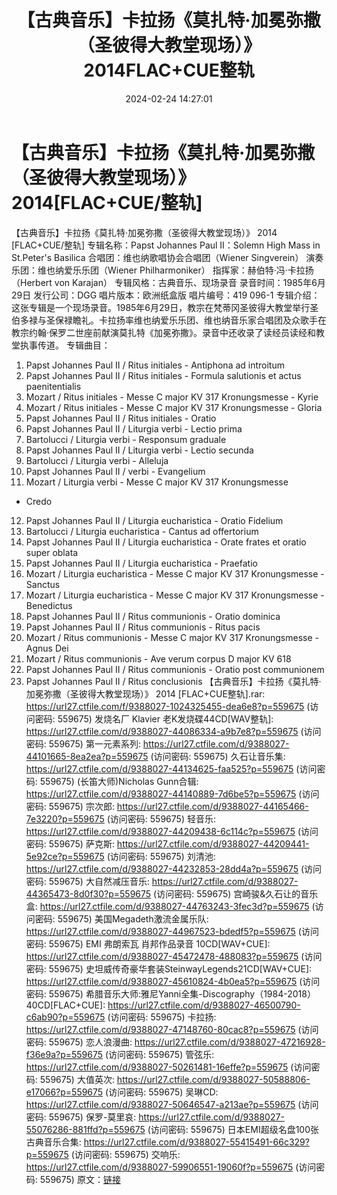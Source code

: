 ﻿---
title: 【古典音乐】卡拉扬《莫扎特·加冕弥撒（圣彼得大教堂现场）》2014FLAC+CUE整轨
date: 2024-02-24 14:27:01
categories: 古典音乐、新世纪、纯音雅乐
tags: 纯音雅乐
---
# 【古典音乐】卡拉扬《莫扎特·加冕弥撒（圣彼得大教堂现场）》2014[FLAC+CUE/整轨]

【古典音乐】卡拉扬《莫扎特·加冕弥撒（圣彼得大教堂现场）》 2014
[FLAC+CUE/整轨]
专辑名称：Papst Johannes Paul II：Solemn High Mass in St.Peter's
Basilica
合唱团：维也纳歌唱协会合唱团（Wiener Singverein）
演奏乐团：维也纳爱乐乐团（Wiener Philharmoniker）
指挥家：赫伯特·冯·卡拉扬（Herbert von Karajan）
专辑风格：古典音乐、现场录音
录音时间：1985年6月29日
发行公司：DGG
唱片版本：欧洲纸盒版
唱片编号：419 096-1
专辑介绍：
这张专辑是一个现场录音。1985年6月29日，教宗在梵蒂冈圣彼得大教堂举行圣伯多禄与圣保禄瞻礼。卡拉扬率维也纳爱乐乐团、维也纳音乐家合唱团及众歌手在教宗约翰·保罗二世座前献演莫扎特《加冕弥撒》。录音中还收录了读经员读经和教堂执事传道。
专辑曲目：
01. Papst Johannes Paul II / Ritus initiales - Antiphona ad
introitum
02. Papst Johannes Paul II / Ritus initiales - Formula
salutionis et actus paenitentialis
03. Mozart / Ritus initiales - Messe C major KV 317
Kronungsmesse - Kyrie
04. Mozart / Ritus initiales - Messe C major KV 317
Kronungsmesse - Gloria
05. Papst Johannes Paul II / Ritus initiales - Oratio
06. Papst Johannes Paul II / Liturgia verbi - Lectio prima
07. Bartolucci / Liturgia verbi - Responsum graduale
08. Papst Johannes Paul II / Liturgia verbi - Lectio secunda
09. Bartolucci / Liturgia verbi - Alleluja
10. Papst Johannes Paul II / verbi - Evangelium
11. Mozart / Liturgia verbi - Messe C major KV 317 Kronungsmesse
- Credo
12. Papst Johannes Paul II / Liturgia eucharistica - Oratio
Fidelium
13. Bartolucci / Liturgia eucharistica - Cantus ad
offertorium
14. Papst Johannes Paul II / Liturgia eucharistica - Orate
frates et oratio super oblata
15. Papst Johannes Paul II / Liturgia eucharistica -
Praefatio
16. Mozart / Liturgia eucharistica - Messe C major KV 317
Kronungsmesse - Sanctus
17. Mozart / Liturgia eucharistica - Messe C major KV 317
Kronungsmesse - Benedictus
18. Papst Johannes Paul II / Ritus communionis - Oratio
dominica
19. Papst Johannes Paul II / Ritus communionis - Ritus pacis
20. Mozart / Ritus communionis - Messe C major KV 317
Kronungsmesse - Agnus Dei
21. Mozart / Ritus communionis - Ave verum corpus D major KV
618
22. Papst Johannes Paul II / Ritus communionis - Oratio post
communionem
23. Papst Johannes Paul II / Ritus conclusionis
【古典音乐】卡拉扬《莫扎特·加冕弥撒（圣彼得大教堂现场）》 2014 [FLAC+CUE整轨].rar: https://url27.ctfile.com/f/9388027-1024325455-dea6e8?p=559675
(访问密码: 559675)
发烧名厂 Klavier 老K发烧碟44CD[WAV整轨]: https://url27.ctfile.com/d/9388027-44086334-a9b7e8?p=559675
(访问密码: 559675)
第一元素系列: https://url27.ctfile.com/d/9388027-44101665-8ea2ea?p=559675
(访问密码: 559675)
久石让音乐集: https://url27.ctfile.com/d/9388027-44134625-faa525?p=559675
(访问密码: 559675)
(长笛大师)Nicholas Gunn合辑: https://url27.ctfile.com/d/9388027-44140889-7d6be5?p=559675
(访问密码: 559675)
宗次郎: https://url27.ctfile.com/d/9388027-44165466-7e3220?p=559675
(访问密码: 559675)
轻音乐: https://url27.ctfile.com/d/9388027-44209438-6c114c?p=559675
(访问密码: 559675)
萨克斯: https://url27.ctfile.com/d/9388027-44209441-5e92ce?p=559675
(访问密码: 559675)
刘清池: https://url27.ctfile.com/d/9388027-44232853-28dd4a?p=559675
(访问密码: 559675)
大自然减压音乐: https://url27.ctfile.com/d/9388027-44365473-8d0f30?p=559675
(访问密码: 559675)
宫崎骏&久石让的音乐盒: https://url27.ctfile.com/d/9388027-44763243-3fec3d?p=559675
(访问密码: 559675)
美国Megadeth激流金属乐队: https://url27.ctfile.com/d/9388027-44967523-bdedf5?p=559675
(访问密码: 559675)
EMI 弗朗索瓦 肖邦作品录音 10CD[WAV+CUE]: https://url27.ctfile.com/d/9388027-45472478-488083?p=559675
(访问密码: 559675)
史坦威传奇豪华套装SteinwayLegends21CD[WAV+CUE]: https://url27.ctfile.com/d/9388027-45610824-4b0ea5?p=559675
(访问密码: 559675)
希腊音乐大师:雅尼Yanni全集-Discography（1984-2018）40CD[FLAC+CUE]: https://url27.ctfile.com/d/9388027-46500790-c6ab90?p=559675
(访问密码: 559675)
卡拉扬: https://url27.ctfile.com/d/9388027-47148760-80cac8?p=559675
(访问密码: 559675)
恋人浪漫曲: https://url27.ctfile.com/d/9388027-47216928-f36e9a?p=559675
(访问密码: 559675)
管弦乐: https://url27.ctfile.com/d/9388027-50261481-16effe?p=559675
(访问密码: 559675)
大值英次: https://url27.ctfile.com/d/9388027-50588806-e17066?p=559675
(访问密码: 559675)
吴琳CD: https://url27.ctfile.com/d/9388027-50646547-a213ae?p=559675
(访问密码: 559675)
保罗-莫里哀: https://url27.ctfile.com/d/9388027-55076286-881ffd?p=559675
(访问密码: 559675)
日本EMI超级名盘100张 古典音乐合集: https://url27.ctfile.com/d/9388027-55415491-66c329?p=559675
(访问密码: 559675)
交响乐: https://url27.ctfile.com/d/9388027-59906551-19060f?p=559675
(访问密码: 559675)
原文：[链接](https://blog.sina.com.cn/s/blog_1647c7e76010314hq.html)